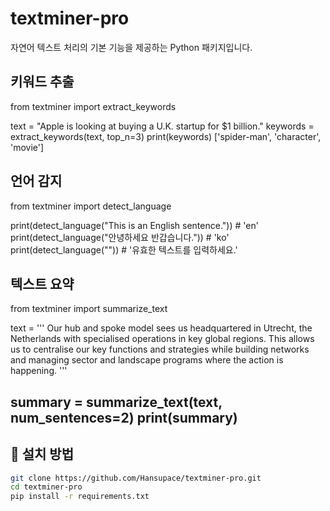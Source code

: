 # textminer-pro

자연어 텍스트 처리의 기본 기능을 제공하는 Python 패키지입니다.
## 키워드 추출
from textminer import extract_keywords

text = "Apple is looking at buying a U.K. startup for $1 billion."
keywords = extract_keywords(text, top_n=3)
print(keywords)
['spider-man', 'character', 'movie']

## 언어 감지
from textminer import detect_language

print(detect_language("This is an English sentence."))  # 'en'
print(detect_language("안녕하세요 반갑습니다."))            # 'ko'
print(detect_language(""))                              # '유효한 텍스트를 입력하세요.'

## 텍스트 요약
from textminer import summarize_text

text = '''
Our hub and spoke model sees us headquartered in Utrecht, the Netherlands with specialised operations in key global regions. This allows us to centralise our key functions and strategies while building networks and managing sector and landscape programs where the action is happening.
'''

summary = summarize_text(text, num_sentences=2)
print(summary)
---

## 🔧 설치 방법

```bash
git clone https://github.com/Hansupace/textminer-pro.git
cd textminer-pro
pip install -r requirements.txt

